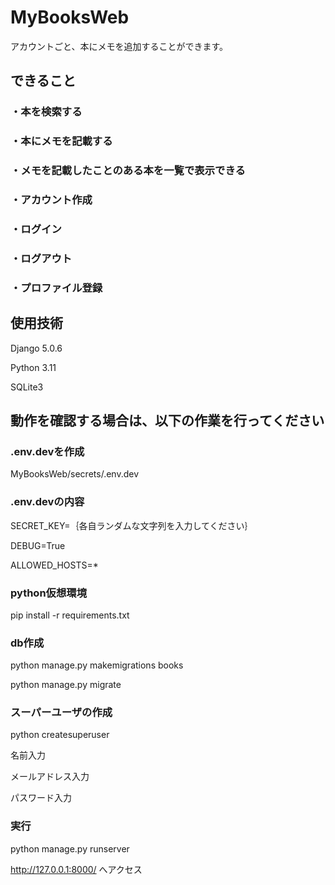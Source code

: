 # MyBooksWeb

アカウントごと、本にメモを追加することができます。



## できること

### ・本を検索する

### ・本にメモを記載する

### ・メモを記載したことのある本を一覧で表示できる

### ・アカウント作成

### ・ログイン

### ・ログアウト

### ・プロファイル登録



## 使用技術

Django 5.0.6

Python 3.11

SQLite3



## 動作を確認する場合は、以下の作業を行ってください


### .env.devを作成

MyBooksWeb/secrets/.env.dev

### .env.devの内容

SECRET_KEY=｛各自ランダムな文字列を入力してください｝

DEBUG=True

ALLOWED_HOSTS=*

### python仮想環境


pip install -r requirements.txt


### db作成


python manage.py makemigrations books

python manage.py migrate


### スーパーユーザの作成


python createsuperuser


名前入力

メールアドレス入力

パスワード入力

### 実行


python manage.py runserver


http://127.0.0.1:8000/ へアクセス

